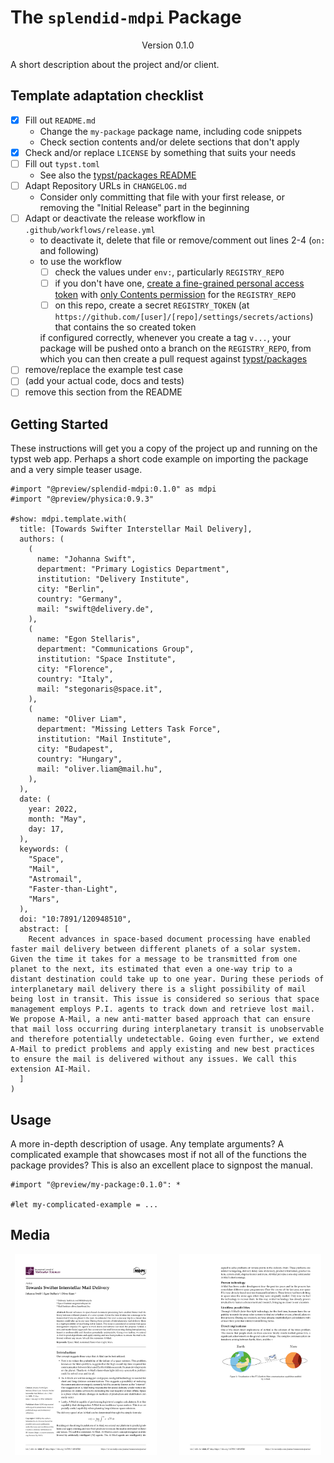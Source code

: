 # The `splendid-mdpi` Package
<div align="center">Version 0.1.0</div>

A short description about the project and/or client.

## Template adaptation checklist

- [x] Fill out `README.md`
  - Change the `my-package` package name, including code snippets
  - Check section contents and/or delete sections that don't apply
- [x] Check and/or replace `LICENSE` by something that suits your needs
- [ ] Fill out `typst.toml`
  - See also the [typst/packages README](https://github.com/typst/packages/?tab=readme-ov-file#package-format)
- [ ] Adapt Repository URLs in `CHANGELOG.md`
  - Consider only committing that file with your first release, or removing the "Initial Release" part in the beginning
- [ ] Adapt or deactivate the release workflow in `.github/workflows/release.yml`
  - to deactivate it, delete that file or remove/comment out lines 2-4 (`on:` and following)
  - to use the workflow
    - [ ] check the values under `env:`, particularly `REGISTRY_REPO`
    - [ ] if you don't have one, [create a fine-grained personal access token](https://github.com/settings/tokens?type=beta) with [only Contents permission](https://stackoverflow.com/a/75116350/371191) for the `REGISTRY_REPO`
    - [ ] on this repo, create a secret `REGISTRY_TOKEN` (at `https://github.com/[user]/[repo]/settings/secrets/actions`) that contains the so created token

    if configured correctly, whenever you create a tag `v...`, your package will be pushed onto a branch on the `REGISTRY_REPO`, from which you can then create a pull request against [typst/packages](https://github.com/typst/packages/)
- [ ] remove/replace the example test case
- [ ] (add your actual code, docs and tests)
- [ ] remove this section from the README

## Getting Started

These instructions will get you a copy of the project up and running on the typst web app. Perhaps a short code example on importing the package and a very simple teaser usage.

```typ
#import "@preview/splendid-mdpi:0.1.0" as mdpi
#import "@preview/physica:0.9.3"

#show: mdpi.template.with(
  title: [Towards Swifter Interstellar Mail Delivery],
  authors: (
    (
      name: "Johanna Swift",
      department: "Primary Logistics Department",
      institution: "Delivery Institute",
      city: "Berlin",
      country: "Germany",
      mail: "swift@delivery.de",
    ),
    (
      name: "Egon Stellaris",
      department: "Communications Group",
      institution: "Space Institute",
      city: "Florence",
      country: "Italy",
      mail: "stegonaris@space.it",
    ),
    (
      name: "Oliver Liam",
      department: "Missing Letters Task Force",
      institution: "Mail Institute",
      city: "Budapest",
      country: "Hungary",
      mail: "oliver.liam@mail.hu",
    ),
  ),
  date: (
    year: 2022,
    month: "May",
    day: 17,
  ),
  keywords: (
    "Space",
    "Mail",
    "Astromail",
    "Faster-than-Light",
    "Mars",
  ),
  doi: "10:7891/120948510",
  abstract: [
    Recent advances in space-based document processing have enabled faster mail delivery between different planets of a solar system. Given the time it takes for a message to be transmitted from one planet to the next, its estimated that even a one-way trip to a distant destination could take up to one year. During these periods of interplanetary mail delivery there is a slight possibility of mail being lost in transit. This issue is considered so serious that space management employs P.I. agents to track down and retrieve lost mail. We propose A-Mail, a new anti-matter based approach that can ensure that mail loss occurring during interplanetary transit is unobservable and therefore potentially undetectable. Going even further, we extend A-Mail to predict problems and apply existing and new best practices to ensure the mail is delivered without any issues. We call this extension AI-Mail.
  ]
)
```

## Usage

A more in-depth description of usage. Any template arguments? A complicated example that showcases most if not all of the functions the package provides? This is also an excellent place to signpost the manual.

```typ
#import "@preview/my-package:0.1.0": *

#let my-complicated-example = ...
```

## Media

<p align="center">
  <img alt="Light" src="./thumbnails/1.png" width="45%">
&nbsp; &nbsp; &nbsp; &nbsp;
  <img alt="Dark" src="./thumbnails/2.png" width="45%">
</p>